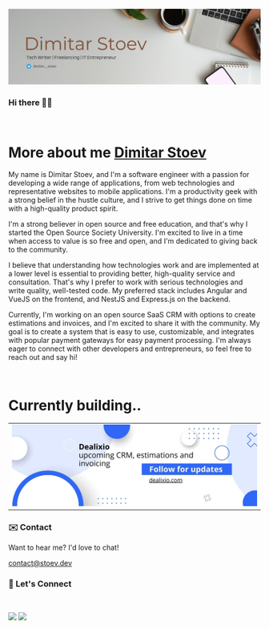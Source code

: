 <a href="https://stoev.dev" target="_blank"><img src="profile_banner.jpg" /></a>

### Hi there 👋🏻

<br/>

# More about me [Dimitar Stoev](https://stoev.dev)

My name is Dimitar Stoev, and I'm a software engineer with a passion for developing a wide range of applications, from web technologies and representative websites to mobile applications. I'm a productivity geek with a strong belief in the hustle culture, and I strive to get things done on time with a high-quality product spirit.

I'm a strong believer in open source and free education, and that's why I started the Open Source Society University. I'm excited to live in a time when access to value is so free and open, and I'm dedicated to giving back to the community.

I believe that understanding how technologies work and are implemented at a lower level is essential to providing better, high-quality service and consultation. That's why I prefer to work with serious technologies and write quality, well-tested code. My preferred stack includes Angular and VueJS on the frontend, and NestJS and Express.js on the backend.

Currently, I'm working on an open source SaaS CRM with options to create estimations and invoices, and I'm excited to share it with the community. My goal is to create a system that is easy to use, customizable, and integrates with popular payment gateways for easy payment processing. I'm always eager to connect with other developers and entrepreneurs, so feel free to reach out and say hi!

<br/>

# Currently building..

<table>
  <tr>
    <td><a href="https://dealixio.com"><img src="dealixio-github.jpg" /></a></td>
  </tr>
</table>

### ✉️ Contact

Want to hear me? 
I'd love to chat!

<a href="mailto:contact@stoev.dev">contact@stoev.dev</a>


### 🔗 Let's Connect

<br/>

[![](https://img.shields.io/badge/linkedin-%230077B5.svg?&style=for-the-badge&logo=linkedin&logoColor=white0e76a8)](https://www.linkedin.com/in/dimitar-g-stoev/)
[![](https://img.shields.io/twitter/follow/dimitar__stoev?label=Twitter&logo=twitter&style=for-the-badge&color=blue)](https://twitter.com/dimitar__stoev)

